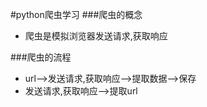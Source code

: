 #python爬虫学习
###爬虫的概念
- 爬虫是模拟浏览器发送请求,获取响应

###爬虫的流程
- url-->发送请求,获取响应-->提取数据-->保存
- 发送请求,获取响应-->提取url

